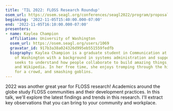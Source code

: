 ```yaml
---
title: 'TIL 2022: FLOSS Research Roundup'
osem_url: https://osem.seagl.org/conferences/seagl2022/program/proposals/897
beginning: '2022-11-05T15:40:00.000-07:00'
end: '2022-11-05T16:10:00.000-07:00'
presenters:
- name: Kaylea Champion
  affiliation: University of Washington
  osem_url: https://osem.seagl.org/users/1069
  gravatar_id: 917b3a38a024326d995eb551559fedfb
  biography: Kaylea Champion is a graduate student in Communication at the University
    of Washington with a background in systems administration and support. Her research
    seeks to understand how people collaborate to build amazing things, like GNU/Linux
    and Wikipedia. In her free time, she enjoys tromping through the hills, cooking
    for a crowd, and smashing goblins.
---
```


2022 was another great year for FLOSS research! Academics around the globe study FLOSS communities and their development practices. In this talk, we'll explore the latest findings and trends in this research. I'll extract key observations that you can bring to your community and workplace.

